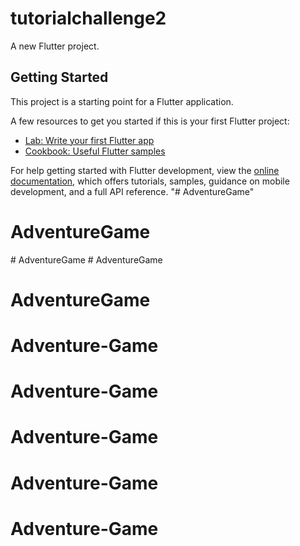 # tutorialchallenge2

A new Flutter project.

## Getting Started

This project is a starting point for a Flutter application.

A few resources to get you started if this is your first Flutter project:

- [Lab: Write your first Flutter app](https://docs.flutter.dev/get-started/codelab)
- [Cookbook: Useful Flutter samples](https://docs.flutter.dev/cookbook)

For help getting started with Flutter development, view the
[online documentation](https://docs.flutter.dev/), which offers tutorials,
samples, guidance on mobile development, and a full API reference.
"# AdventureGame" 
# AdventureGame
#   A d v e n t u r e G a m e  
 # AdventureGame
# AdventureGame
# Adventure-Game
# Adventure-Game
# Adventure-Game
# Adventure-Game
# Adventure-Game
